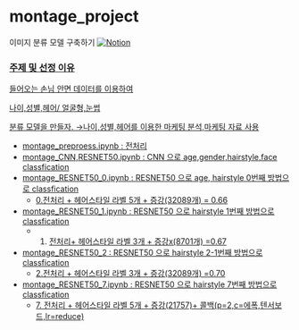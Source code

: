 # montage_project
이미지 분류 모델 구축하기
  <a href="https://www.notion.so/wew1202/3-fd4156cf77c844e5a7d12a8e064ebdee">![Notion](https://img.shields.io/badge/Notion-%23000000.svg?style=for-the-badge&logo=notion&logoColor=white)


### 주제 및 선정 이유

들어오는 손님 안면 데이터를 이용하여

나이,성별,헤어/ 얼굴형,눈썹

분류 모델을 만들자. →나이,성별,헤어를 이용한 마케팅 분석,마케팅 자료 사용


- montage_preproess.ipynb : 전처리
- montage_CNN,RESNET50.ipynb : CNN 으로 age,gender,hairstyle,face classfication
- montage_RESNET50_0.ipynb : RESNET50 으로 age, hairstyle 0번째 방법으로 classfication
  - 0.전처리 + 헤어스타일 라벨 5개 + 증강(32089개)  = 0.66
- montage_RESNET50_1.ipynb : RESNET50 으로 hairstyle 1번째 방법으로 classfication
  - 1. 전처리+ 헤어스타일 라벨 3개 + 증강x(8701개) =0.67
- montage_RESNET50_2 : RESNET50 으로 hairstyle 2-1번째 방법으로 classfication
  - 2.전처리 + 헤어스타일 라벨 3개 + 증강(32089개) =0.70
- montage_RESNET50_7.ipynb : RESNET50 으로 hairstyle 7번째 방법으로 classfication
  - 7. 전처리 + 헤어스타일 라벨 5개 + 증강(21757)+ 콜백(p=2,c=에폭,텐서보드,lr=reduce)
